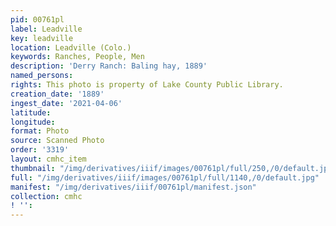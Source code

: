 ```yaml
---
pid: 00761pl
label: Leadville
key: leadville
location: Leadville (Colo.)
keywords: Ranches, People, Men
description: 'Derry Ranch: Baling hay, 1889'
named_persons: 
rights: This photo is property of Lake County Public Library.
creation_date: '1889'
ingest_date: '2021-04-06'
latitude: 
longitude: 
format: Photo
source: Scanned Photo
order: '3319'
layout: cmhc_item
thumbnail: "/img/derivatives/iiif/images/00761pl/full/250,/0/default.jpg"
full: "/img/derivatives/iiif/images/00761pl/full/1140,/0/default.jpg"
manifest: "/img/derivatives/iiif/00761pl/manifest.json"
collection: cmhc
! '': 
---
```

